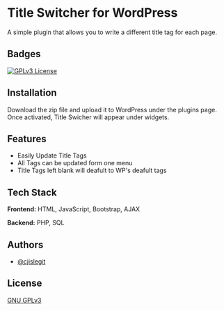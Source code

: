 
# Title Switcher for WordPress

A simple plugin that allows you to write a different title tag for each page.


## Badges


[![GPLv3 License](https://img.shields.io/badge/License-GPL%2020v3-brightgreen)](https://opensource.org/licenses/)



## Installation

Download the zip file and upload it to WordPress under the plugins page. Once activated, Title Swicher will appear under widgets.
    
## Features

- Easily Update Title Tags
- All Tags can be updated form one menu
- Title Tags left blank will deafult to WP's deafult tags



## Tech Stack

**Frontend:** HTML, JavaScript, Bootstrap, AJAX

**Backend:** PHP, SQL


## Authors

- [@cjislegit](https://github.com/cjislegit)


## License

[GNU GPLv3](https://choosealicense.com/licenses/gpl-3.0/)

